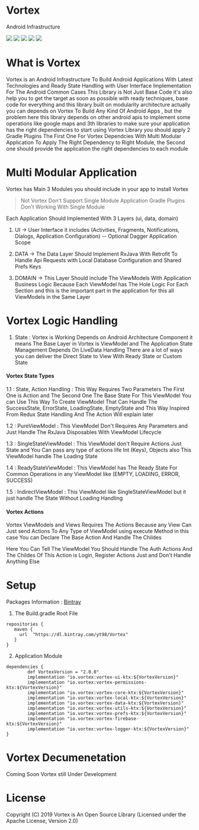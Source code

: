 # Vortex

Android Infrastructure

![](https://img.shields.io/badge/Project%20Status-Under%20Development-blue)
![](https://img.shields.io/badge/Version-2.0.0-brightgreen)
![](https://img.shields.io/badge/License-Apache%202.0-yellow)
![](https://img.shields.io/badge/Language-Kotlin-orange)
![](https://img.shields.io/badge/Android%20Status-AndroidX-green)

# What is Vortex

Vortex is an Android Infrastructure To Build Android Applications With Latest Technologies and Ready State Handling with User Interface Implementation For The Android Common Cases
This Library is Not Just Base Code it's also help you to get the target as soon as possible with ready techniques, base code for everything and this library built on modularity architecture
actually you can depends on Vortex To Build Any Kind Of Android Apps , but the problem here this library depends on other android apis to implement some operations
like google maps and 3th libraries to make sure your application has the right dependencies to start using Vortex Library you should apply 2 Gradle Plugins
The First One For Vortex Dependcies With Multi Modular Application To Apply The Right Dependency to Right Module, the Second one should provide the application the right dependencies to each module

# Multi Modular Application
Vortex has Main 3 Modules you should include in your app to install Vortex

> Not Vortex Don't Support Single Module Application Gradle Plugins Don't Working With Single Module

Each Application Should Implemented With 3 Layers (ui, data, domain)
1. UI -> User Interface it includes (Activities, Fragments, Notifications, Dialogs, Application Configuration) -- Optional Dagger Application Scope

2. DATA -> The Data Layer Should Implement RxJava With Retrofit To Handle Api Requests with Local Database Configuration and Shared Prefs Keys

3. DOMAIN -> This Layer Should include The ViewModels With Application Business Logic Because Each ViewModel has The Hole Logic For Each Section and this is the important part in the application for this all ViewModels in the Same Layer

# Vortex Logic Handling
1. State : Vortex is Working Depends on Android Architecture Component it means The Base Layer in Vortex is ViewModel and The Application State Management Depends On LiveData Handling
There are a lot of ways you can deliver the Direct State to View With Ready State or Custom State

#### Vortex State Types
1.1 : State, Action Handling : This Way Requires Two Parameters The First One is Action and The Second One The Base State For This ViewModel
You can Use This Way To Create ViewModel That Can Handle The SuccessState, ErrorState, LoadingState, EmptyState and This Way Inspired From Redux State Handling
And The Action Will explain later

1.2 : PureViewModel : This ViewModel Don't Requires Any Parameters and Just Handle The RxJava Disposables With ViewModel Lifecycle

1.3 : SingleStateViewModel : This ViewModel don't Require Actions Just State and You Can pass any type of actions life Int (Keys), Objects also This ViewModel handle The Loading State 

1.4 : ReadyStateViewModel : This ViewModel has The Ready State For Common Operations in any ViewModel like (EMPTY, LOADING, ERROR, SUCCESS)

1.5 : IndirectViewModel : This ViewModel like SingleStateViewModel but it just handle The State Without Loading Handling

#### Vortex Actions

Vortex ViewModels and Views Requires The Actions Because any View Can Just send Actions To Any Type of ViewModel using execute Method
in this case You can Declare The Base Action And Handle The Childes 

Here You Can Tell The ViewModel You Should Handle The Auth Actions And The Childes Of This Action is Login, Register Actions Just and Don't Handle Anything Else

# Setup

Packages Information : [Bintray](https://bintray.com/yt98/Vortex)

1. The Build.gradle Root File

```
repositories {
   maven {
     url  "https://dl.bintray.com/yt98/Vortex"
   }
}
```

2. Application Module

```
dependencies {
        def VortexVersion = "2.0.0"
        implementation "io.vortex:vortex-ui-ktx:${VortexVersion}"
        implementation "io.vortex:vortex-permissions-ktx:${VortexVersion}"
        implementation "io.vortex:vortex-core-ktx:${VortexVersion}"
        implementation "io.vortex:vortex-local-ktx:${VortexVersion}"
        implementation "io.vortex:vortex-data-ktx:${VortexVersion}"
        implementation "io.vortex:vortex-utils-ktx:${VortexVersion}"
        implementation "io.vortex:vortex-prefs-ktx:${VortexVersion}"
        implementation "io.vortex:vortex-firebase-ktx:${VortexVersion}"
        implementation "io.vortex:vortex-logger-ktx:${VortexVersion}"
}
```

# Vortex Decumenetation
Coming Soon Vortex still Under Development

# License

Copyright (C) 2019 Vortex is An Open Source Library (Licensed under the Apache License, Version 2.0)

